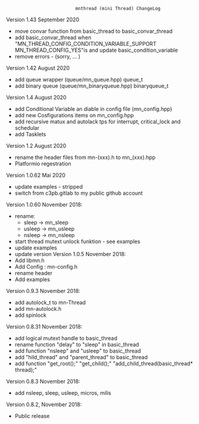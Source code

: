 

                              mnthread (mini Thread) ChangeLog
Version 1.43 September 2020   
  * move convar function from basic_thread to basic_convar_thread 
  * add basic_convar_thread when "MN_THREAD_CONFIG_CONDITION_VARIABLE_SUPPORT  MN_THREAD_CONFIG_YES"is and update basic_condition_variable
  * remove errors - (sorry, ... )
                    
Version 1.42 August 2020
  * add queue wrapper (queue/mn_queue.hpp) queue_t
  * add binary queue (queue/mn_binaryqueue.hpp) binaryqueue_t
  
Version 1.4 August 2020
  * add Conditional Variable an diable in config file (mn_config.hpp)
  * add new Cosfigurations items on mn_config.hpp
  * add recursive matux and autolack tps for interrupt, critical_lock and schedular
  * add Tasklets

Version 1.2 August 2020
  * rename the header files from mn-(xxx).h to mn_(xxx).hpp
  * Platformio regestration

Version 1.0.62 Mai 2020
  * update examples - stripped
  * switch from c3pb.gitlab to my public github account

Version 1.0.60 November 2018:
  * rename:
      * sleep -> mn_sleep
      * usleep -> mn_usleep
      * nsleep -> mn_nsleep
  * start thread mutext unlock funktion - see examples
  * update examples
  * update version
Version 1.0.5 November 2018:
  * Add libmn.h
  * Add Config : mn-config.h
  * rename header
  * Add examples

Version 0.9.3 November 2018:
  * add autolock_t to mn-Thread
  * add mn-autolock.h
  * add spinlock

Version 0.8.31 November 2018:
  * add logical mutext handle to basic_thread
  * rename function "delay" to "sleep" in basic_thread
  * add function "nsleep" and "usleep" to basic_thread
  * add "hild_thread" and "parent_thread" to basic_thread
  * add function "get_root();" "get_child();" "add_child_thread(basic_thread* thread);"

Version 0.8.3 November 2018:
 * add nsleep, sleep, usleep, micros, milis


Version 0.8.2, November 2018:
 * Public release
